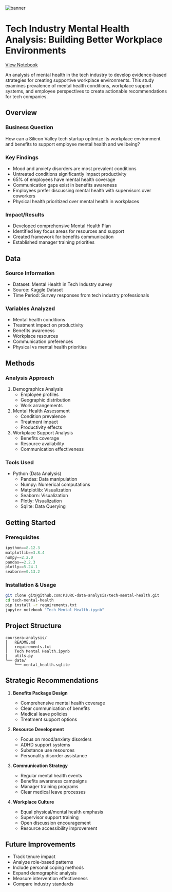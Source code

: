 ![banner](https://github.com/PJURC-data-analysis/tech-mental-health/blob/main/media/banner.png)

# Tech Industry Mental Health Analysis: Building Better Workplace Environments
[View Notebook](https://github.com/PJURC-data-analysis/tech-mental-health/blob/main/Tech%20Mental%20Health.ipynb)

An analysis of mental health in the tech industry to develop evidence-based strategies for creating supportive workplace environments. This study examines prevalence of mental health conditions, workplace support systems, and employee perspectives to create actionable recommendations for tech companies.

## Overview

### Business Question 
How can a Silicon Valley tech startup optimize its workplace environment and benefits to support employee mental health and wellbeing?

### Key Findings
- Mood and anxiety disorders are most prevalent conditions
- Untreated conditions significantly impact productivity
- 65% of employees have mental health coverage
- Communication gaps exist in benefits awareness
- Employees prefer discussing mental health with supervisors over coworkers
- Physical health prioritized over mental health in workplaces

### Impact/Results
- Developed comprehensive Mental Health Plan
- Identified key focus areas for resources and support
- Created framework for benefits communication
- Established manager training priorities

## Data

### Source Information
- Dataset: Mental Health in Tech Industry survey
- Source: Kaggle Dataset
- Time Period: Survey responses from tech industry professionals

### Variables Analyzed
- Mental health conditions
- Treatment impact on productivity
- Benefits awareness
- Workplace resources
- Communication preferences
- Physical vs mental health priorities

## Methods

### Analysis Approach
1. Demographics Analysis
   - Employee profiles
   - Geographic distribution
   - Work arrangements
2. Mental Health Assessment
   - Condition prevalence
   - Treatment impact
   - Productivity effects
3. Workplace Support Analysis
   - Benefits coverage
   - Resource availability
   - Communication effectiveness

### Tools Used
- Python (Data Analysis)
  - Pandas: Data manipulation
  - Numpy: Numerical computations
  - Matplotlib: Visualization
  - Seaborn: Visualization
  - Plotly: Visualization
  - Sqlite: Data Querying

## Getting Started

### Prerequisites
```python
ipython==8.12.3
matplotlib==3.8.4
numpy==2.2.0
pandas==2.2.3
plotly==5.24.1
seaborn==0.13.2
```

### Installation & Usage
```bash
git clone git@github.com:PJURC-data-analysis/tech-mental-health.git
cd tech-mental-health
pip install -r requirements.txt
jupyter notebook "Tech Mental Health.ipynb"
```

## Project Structure
```
coursera-analysis/
│   README.md
│   requirements.txt
│   Tech Mental Health.ipynb
|   utils.py
└── data/
    └── mental_health.sqlite
```

## Strategic Recommendations
1. **Benefits Package Design**
   - Comprehensive mental health coverage
   - Clear communication of benefits
   - Medical leave policies
   - Treatment support options

2. **Resource Development**
   - Focus on mood/anxiety disorders
   - ADHD support systems
   - Substance use resources
   - Personality disorder assistance

3. **Communication Strategy**
   - Regular mental health events
   - Benefits awareness campaigns
   - Manager training programs
   - Clear medical leave processes

4. **Workplace Culture**
   - Equal physical/mental health emphasis
   - Supervisor support training
   - Open discussion encouragement
   - Resource accessibility improvement

## Future Improvements
- Track tenure impact
- Analyze role-based patterns
- Include personal coping methods
- Expand demographic analysis
- Measure intervention effectiveness
- Compare industry standards